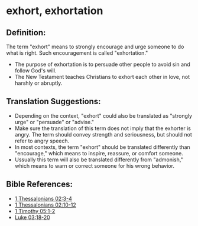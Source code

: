 # exhort, exhortation #

## Definition: ##

The term "exhort" means to strongly encourage and urge someone to do what is right. Such encouragement is called "exhortation."

* The purpose of exhortation is to persuade other people to avoid sin and follow God's will.
* The New Testament teaches Christians to exhort each other in love, not harshly or abruptly.

## Translation Suggestions: ##

* Depending on the context, "exhort" could also be translated as "strongly urge" or "persuade" or "advise."
* Make sure the translation of this term does not imply that the exhorter is angry. The term should convey strength and seriousness, but should not refer to angry speech.
* In most contexts, the term "exhort" should be translated differently than "encourage," which means to inspire, reassure, or comfort someone.
* Ussually this term will also be translated differently from "admonish," which means to warn or correct someone for his wrong behavior.

## Bible References: ##

* [1 Thessalonians 02:3-4](https://door43.org/en/bible/notes/1th/02/03)
* [1 Thessalonians 02:10-12](https://door43.org/en/bible/notes/1th/02/10)
* [1 Timothy 05:1-2](https://door43.org/en/bible/notes/1ti/05/01)
* [Luke 03:18-20](https://door43.org/en/bible/notes/luk/03/18)

